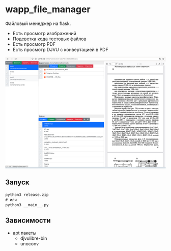 # wapp_file_manager

Файловый менеджер на flask. 

- Есть просмотр изображений
- Подсветка кода тестовых файлов
- Есть просмотр PDF
- Есть просмотр DJVU с конвертацией в PDF

![](screenshots/2022-12-17_18-16.png)

## Запуск

```
python3 release.zip
# или
python3 __main__.py
```

## Зависимости

- apt пакеты
    - djvulibre-bin
    - unoconv